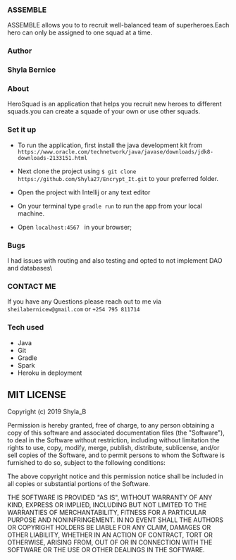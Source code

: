  ###  ASSEMBLE
ASSEMBLE allows you to to recruit well-balanced team of superheroes.Each hero can only be assigned to one squad at a time.

 ### Author 
 
 ### Shyla Bernice ###

### About 
HeroSquad is an application that helps you recruit new heroes to different squads.you can create a squade of your own or use other squads. 

### Set it up 


* To run the application, first install the java development kit from `https://www.oracle.com/technetwork/java/javase/downloads/jdk8-downloads-2133151.html`
* Next clone the project using `$ git clone https://github.com/Shyla27/Encrypt_It.git` to your preferred folder.

* Open the project with Intellij or any text editor 

* On your terminal type `gradle run` to run the app from your local machine.
* Open `localhost:4567 ` in your browser; 

 ### Bugs 
 I had issues with routing and also testing  and opted to not implement DAO and databases\
 
 ### CONTACT ME 
 If you have any Questions please reach out to me via `sheilabernicew@gmail.com` or `+254 795 811714`
 
  ### Tech used 
* Java 
* Git 
* Gradle
* Spark  
* Heroku in deployment 

## MIT LICENSE

Copyright (c) 2019 Shyla_B

Permission is hereby granted, free of charge, to any person obtaining a copy
of this software and associated documentation files (the "Software"), to deal
in the Software without restriction, including without limitation the rights
to use, copy, modify, merge, publish, distribute, sublicense, and/or sell
copies of the Software, and to permit persons to whom the Software is
furnished to do so, subject to the following conditions:

The above copyright notice and this permission notice shall be included in all
copies or substantial portions of the Software.

THE SOFTWARE IS PROVIDED "AS IS", WITHOUT WARRANTY OF ANY KIND, EXPRESS OR
IMPLIED, INCLUDING BUT NOT LIMITED TO THE WARRANTIES OF MERCHANTABILITY,
FITNESS FOR A PARTICULAR PURPOSE AND NONINFRINGEMENT. IN NO EVENT SHALL THE
AUTHORS OR COPYRIGHT HOLDERS BE LIABLE FOR ANY CLAIM, DAMAGES OR OTHER
LIABILITY, WHETHER IN AN ACTION OF CONTRACT, TORT OR OTHERWISE, ARISING FROM,
OUT OF OR IN CONNECTION WITH THE SOFTWARE OR THE USE OR OTHER DEALINGS IN THE
SOFTWARE.

